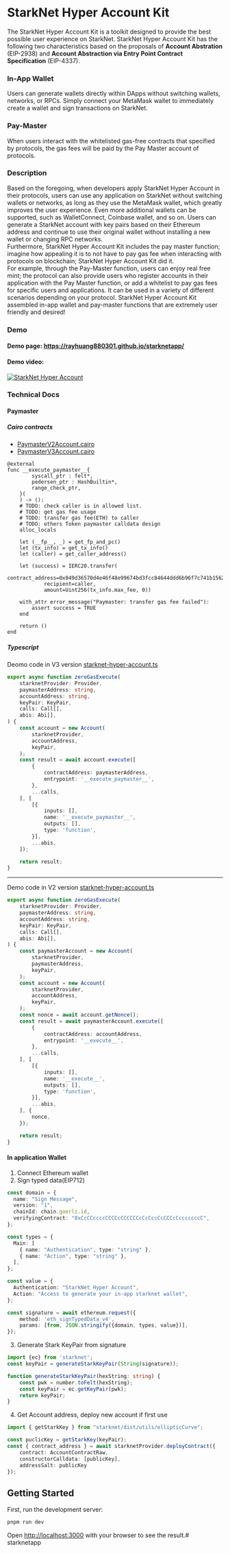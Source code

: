 # StarkNet Hyper Account Kit
The StarkNet Hyper Account Kit is a toolkit designed to provide the best possible user experience on StarkNet. StarkNet Hyper Account Kit has the following two characteristics based on the proposals of **Account Abstration** (EIP-2938) and **Account Abstraction via Entry Point Contract Specification** (EIP-4337).


### In-App Wallet
Users can generate wallets directly within DApps without switching wallets, networks, or RPCs. Simply connect your MetaMask wallet to immediately create a wallet and sign transactions on StarkNet.

### Pay-Master
When users interact with the whitelisted gas-free contracts that specified by protocols, the gas fees will be paid by the Pay Master account of protocols.


### Description
Based on the foregoing, when developers apply StarkNet Hyper Account in their protocols, users can use any application on StarkNet without switching wallets or networks, as long as they use the MetaMask wallet, which greatly improves the user experience. Even more additional wallets can be supported, such as WalletConnect, Coinbase wallet, and so on. Users can generate a StarkNet account with key pairs based on their Ethereum address and continue to use their original wallet without installing a new wallet or changing RPC networks.
<br>
Furthermore, StarkNet Hyper Account Kit includes the pay master function; imagine how appealing it is to not have to pay gas fee when interacting with protocols on blockchain; StarkNet Hyper Account Kit did it.
<br>
For example, through the Pay-Master function, users can enjoy real free mint; the protocol can also provide users who register accounts in their application with the Pay Master function, or add a whitelist to pay gas fees for specific users and applications. It can be used in a variety of different scenarios depending on your protocol. StarkNet Hyper Account Kit assembled in-app wallet and pay-master functions that are extremely user friendly and desired!

### Demo
#### Demo page: https://rayhuang880301.github.io/starknetapp/
#### Demo video: 
[![StarkNet Hyper Account](https://i.imgur.com/bcjyixt.jpg)](https://www.youtube.com/watch?v=WpjFplmIPGc)

### Technical Docs

#### Paymaster

##### Cairo contracts
- [PaymasterV2Account.cairo](contracts/PaymasterV2Account.cairo)
- [PaymasterV3Account.cairo](contracts/PaymasterV3Account.cairo)
```Cairo
@external
func __execute_paymaster__{
        syscall_ptr : felt*,
        pedersen_ptr : HashBuiltin*,
        range_check_ptr,
    }(
    ) -> ():
    # TODO: check caller is in allowed list.
    # TODO: get gas fee usage
    # TODO: transfer gas fee(ETH) to caller
    # TODO: others Token paymaster calldata design
    alloc_locals

    let (__fp__, _) = get_fp_and_pc()
    let (tx_info) = get_tx_info()
    let (caller) = get_caller_address()

    let (success) = IERC20.transfer(
            contract_address=0x049d36570d4e46f48e99674bd3fcc84644ddd6b96f7c741b1562b82f9e004dc7,
            recipient=caller,
            amount=Uint256(tx_info.max_fee, 0))

    with_attr error_message("Paymaster: transfer gas fee failed"):
        assert success = TRUE
    end 

    return ()
end
```
##### Typescript
Deomo code in V3 version [starknet-hyper-account.ts](https://github.com/RayHuang880301/starknetapp/blob/v3/src/lib/starknet-hyper-account.ts#L57)
```typescript
export async function zeroGasExecute(
    starknetProvider: Provider,
    paymasterAddress: string,
    accountAddress: string,
    keyPair: KeyPair,
    calls: Call[],
    abis: Abi[],
) {
    const account = new Account(
        starknetProvider,
        accountAddress,
        keyPair,
    );
    const result = await account.execute([
        {
            contractAddress: paymasterAddress,
            entrypoint: '__execute_paymaster__',
        },
        ...calls,
    ], [
        [{
            inputs: [],
            name: '__execute_paymaster__',
            outputs: [],
            type: 'function',
        }],
        ...abis,
    ]);

    return result;
}
```
---
Demo code in V2 version [starknet-hyper-account.ts](src/lib/starknet-hyper-account.ts)
```typescript
export async function zeroGasExecute(
    starknetProvider: Provider,
    paymasterAddress: string,
    accountAddress: string,
    keyPair: KeyPair,
    calls: Call[],
    abis: Abi[],
) {
    const paymasterAccount = new Account(
        starknetProvider,
        paymasterAddress,
        keyPair,
    );
    const account = new Account(
        starknetProvider,
        accountAddress,
        keyPair,
    );
    const nonce = await account.getNonce();
    const result = await paymasterAccount.execute([
        {
            contractAddress: accountAddress,
            entrypoint: '__execute__',
        },
        ...calls,
    ], [
        [{
            inputs: [],
            name: '__execute__',
            outputs: [],
            type: 'function',
        }],
        ...abis,
    ], {
        nonce,
    });

    return result;
}
```

#### In application Wallet
1. Connect Ethereum wallet
2. Sign typed data(EIP712)
```typescript
const domain = {
  name: "Sign Message",
  version: "1",
  chainId: chain.goerli.id,
  verifyingContract: "0xCcCCccccCCCCcCCCCCCcCcCccCcCCCcCcccccccC",
};

const types = {
  Main: [
    { name: "Authentication", type: "string" },
    { name: "Action", type: "string" },
  ],
};

const value = {
  Authentication: "StarkNet Hyper Account",
  Action: "Access to generate your in-app starknet wallet",
};

const signature = await ethereum.request({
    method: 'eth_signTypedData_v4',
    params: [from, JSON.stringify({domain, types, value})],
});
```
3. Generate Stark KeyPair from signature
```typescript
import {ec} from 'starknet';
const keyPair = generateStarkKeyPair(String(signature));

function generateStarkKeyPair(hexString: string) {
    const pwk = number.toFelt(hexString);
    const keyPair = ec.getKeyPair(pwk);
    return keyPair;
}
```

4. Get Account address, deploy new account if first use 
```typescript
import { getStarkKey } from "starknet/dist/utils/ellipticCurve";

const puclicKey = getStarkKey(keyPair);
const { contract_address } = await starknetProvider.deployContract({
    contract: AccountContractRaw,
    constructorCalldata: [publicKey],
    addressSalt: publicKey
});
```

## Getting Started

First, run the development server:

```bash
pnpm run dev
```

Open [http://localhost:3000](http://localhost:3000) with your browser to see the result.# starknetapp
